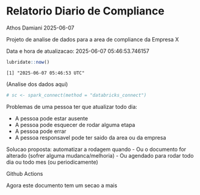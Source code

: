 # Relatorio Diario de Compliance
Athos Damiani
2025-06-07

Projeto de analise de dados para a area de compliance da Empresa X

Data e hora de atualizacao: 2025-06-07 05:46:53.746157

``` r
lubridate::now()
```

    [1] "2025-06-07 05:46:53 UTC"

(Analise dos dados aqui)

``` r
# sc <- spark_connect(method = "databricks_connect")
```

Problemas de uma pessoa ter que atualizar todo dia:

-   A pessoa pode estar ausente
-   A pessoa pode esquecer de rodar alguma etapa
-   A pessoa pode errar
-   A pessoa responsavel pode ter saido da area ou da empresa

Solucao proposta: automatizar a rodagem quando - Ou o documento for
alterado (sofrer alguma mudanca/melhoria) - Ou agendado para rodar todo
dia ou todo mes (ou periodicamente)

Github Actions

Agora este documento tem um secao a mais
